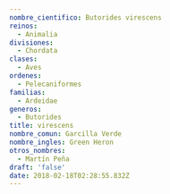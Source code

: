 ```yaml
---
nombre_cientifico: Butorides virescens
reinos:
  - Animalia
divisiones:
  - Chordata
clases:
  - Aves
ordenes:
  - Pelecaniformes
familias:
  - Ardeidae
generos:
  - Butorides
title: virescens
nombre_comun: Garcilla Verde
nombre_ingles: Green Heron
otros_nombres:
  - Martín Peña
draft: 'false'
date: 2018-02-18T02:28:55.832Z
---
```


